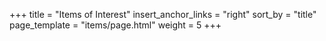 +++
title = "Items of Interest"
insert_anchor_links = "right"
sort_by = "title"
page_template = "items/page.html"
weight = 5
+++
